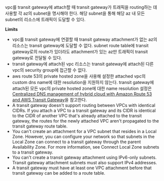 vpc를 transit gateway에 attach할 때 transit gateway가 트래픽을 routing하는 데 사용할 각 az의 subnet을 명시해야 한다. 해당 subnet을 통해 해당 az 내 모든 subnet의 리소스에 트래픽이 도달할 수 있다.

**Limits**
- vpc를 transit gateway에 연결할 때 transit gateway attachment가 없는 az의 리소스는 transit gateway에 도달할 수 없다. subnet route table에 transit gateway로의 route가 있더라도 attachment가 있는 az만 트래픽이 transit gateway로 전달될 수 있다.
- transit gateway에 attach된 vpc 리소스는 transit gateway에 attach된 다른 vpc의 security group에 접근할 수 없다.
- aws route 53의 private hosted zone을 사용해 설정한 attached vpc의 custom dns name에 대한 resolution을 지원하지 않는다. transit gateway에 attach된 모든 vpc의 private hosted zone에 대한 name resolution 설정은 [Centralized DNS management of hybrid cloud with Amazon Route 53 and AWS Transit Gateway](https://aws.amazon.com/ko/blogs/networking-and-content-delivery/centralized-dns-management-of-hybrid-cloud-with-amazon-route-53-and-aws-transit-gateway/)을 참고한다.
- A transit gateway doesn't support routing between VPCs with identical CIDRs. If you attach a VPC to a transit gateway and its CIDR is identical to the CIDR of another VPC that's already attached to the transit gateway, the routes for the newly attached VPC aren't propagated to the transit gateway route table.
- You can't create an attachment for a VPC subnet that resides in a Local Zone. However, you can configure your network so that subnets in the Local Zone can connect to a transit gateway through the parent Availability Zone. For more information, see Connect Local Zone subnets to a transit gateway.
- You can't create a transit gateway attachment using IPv6-only subnets. Transit gateway attachment subnets must also support IPv4 addresses.
- A transit gateway must have at least one VPC attachment before that transit gateway can be added to a route table.